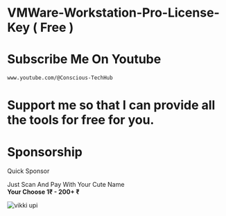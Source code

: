    # VMWare-Workstation-Pro-License-Key ( Free )


# Subscribe Me On Youtube 

	www.youtube.com/@Conscious-TechHub




# Support me so that I can provide all the tools for free for you.
# Sponsorship 


Quick Sponsor 

Just Scan And Pay With Your Cute Name
</br>
<b> Your Choose 1₹ - 200+ ₹ </b>

![vikki upi](https://github.com/Conscious-TechHub/VMWare-Workstation-Pro-License-Key/assets/154298522/91b2cefa-bb09-47ba-aae3-0bb305c5805e)



